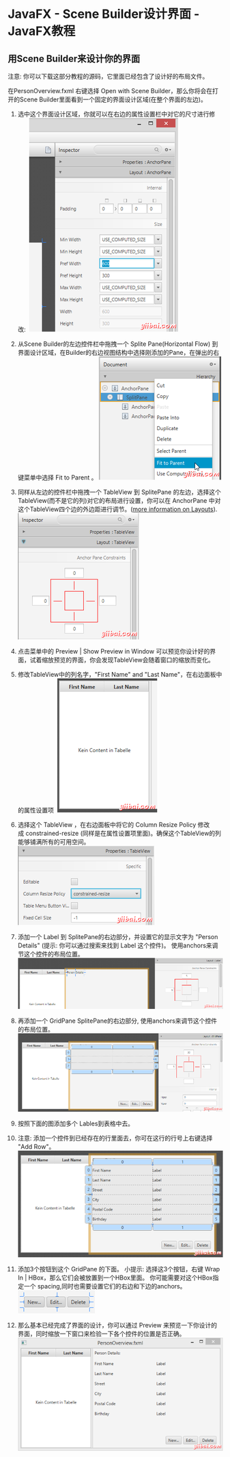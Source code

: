 # JavaFX - Scene Builder设计界面 - JavaFX教程

## 用Scene Builder来设计你的界面

注意: 你可以下载这部分教程的源码，它里面已经包含了设计好的布局文件。

在PersonOverview.fxml 右键选择 Open with Scene Builder，那么你将会在打开的Scene Builder里面看到一个固定的界面设计区域(在整个界面的左边)。

1.  选中这个界面设计区域，你就可以在右边的属性设置栏中对它的尺寸进行修改: 
    ![Anchor Pane Size](../img/1335221156-0.png)

2.  从Scene Builder的左边控件栏中拖拽一个 Splite Pane(Horizontal Flow) 到界面设计区域，在Builder的右边视图结构中选择刚添加的Pane，在弹出的右键菜单中选择 Fit to Parent 。 ![Fit to Parent](../img/133522N20-1.png)

3.  同样从左边的控件栏中拖拽一个 TableView 到 SplitePane 的左边，选择这个TableView(而不是它的列)对它的布局进行设置，你可以在 AnchorPane 中对这个TableView四个边的外边距进行调节。([more information on Layouts](http://docs.oracle.com/javase/8/javafx/layout-tutorial/builtin_layouts.html)). ![TableView Anchors](../img/1335221551-2.png)

4.  点击菜单中的 Preview | Show Preview in Window 可以预览你设计好的界面，试着缩放预览的界面，你会发现TableView会随着窗口的缩放而变化。

5.  修改TableView中的列名字，"First Name" and "Last Name"，在右边面板中的属性设置项 
    ![Column Texts](../img/1335221108-3.png)

6.  选择这个 TableView ，在右边面板中将它的 Column Resize Policy 修改成 constrained-resize (同样是在属性设置项里面)。确保这个TableView的列能够铺满所有的可用空间。 ![Column Resize Policy](../img/1335222340-4.png)

7.  添加一个 Label 到 SplitePane的右边部分，并设置它的显示文字为 "Person Details" (提示: 你可以通过搜索来找到 Label 这个控件)。 使用anchors来调节这个控件的布局位置。 ![Person Details Label](../img/13352240U-5.png)

8.  再添加一个 GridPane SplitePane的右边部分, 使用anchors来调节这个控件的布局位置。 ![GridPane Layout](../img/1335223595-6.png)

9.  按照下面的图添加多个 Lables到表格中去。

10.  注意: 添加一个控件到已经存在的行里面去，你可在这行的行号上右键选择 "Add Row"。 
    ![Add labels](../img/1335223462-7.png)

11.  添加3个按钮到这个 GridPane 的下面。 小提示: 选择这3个按钮，右键 Wrap In | HBox，那么它们会被放置到一个HBox里面。 你可能需要对这个HBox指定一个 spacing,同时也需要设置它们的右边和下边的anchors。 ![Button Group](../img/133522F29-8.png)

12.  那么基本已经完成了界面的设计，你可以通过 Preview 来预览一下你设计的界面，同时缩放一下窗口来检验一下各个控件的位置是否正确。 ![Preview](../img/1335223492-9.png)

